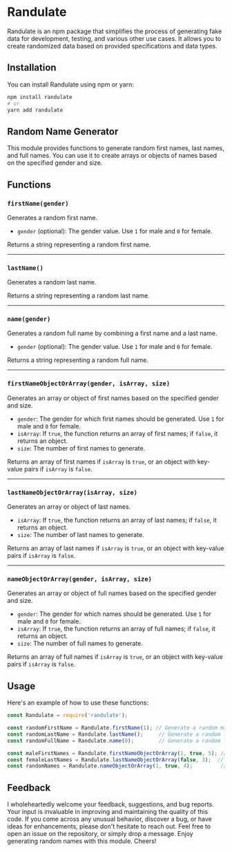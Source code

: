 # Randulate

Randulate is an npm package that simplifies the process of generating fake data for development, testing, and various other use cases. It allows you to create randomized data based on provided specifications and data types.

## Installation

You can install Randulate using npm or yarn:

```bash
npm install randulate
# or
yarn add randulate
```

## Random Name Generator

This module provides functions to generate random first names, last names, and full names. You can use it to create arrays or objects of names based on the specified gender and size.

## Functions

### `firstName(gender)`

Generates a random first name.

- `gender` (optional): The gender value. Use `1` for male and `0` for female.

Returns a string representing a random first name.

---

### `lastName()`

Generates a random last name.

Returns a string representing a random last name.

---

### `name(gender)`

Generates a random full name by combining a first name and a last name.

- `gender` (optional): The gender value. Use `1` for male and `0` for female.

Returns a string representing a random full name.

---

### `firstNameObjectOrArray(gender, isArray, size)`

Generates an array or object of first names based on the specified gender and size.

- `gender`: The gender for which first names should be generated. Use `1` for male and `0` for female.
- `isArray`: If `true`, the function returns an array of first names; if `false`, it returns an object.
- `size`: The number of first names to generate.

Returns an array of first names if `isArray` is `true`, or an object with key-value pairs if `isArray` is `false`.

---

### `lastNameObjectOrArray(isArray, size)`

Generates an array or object of last names.

- `isArray`: If `true`, the function returns an array of last names; if `false`, it returns an object.
- `size`: The number of last names to generate.

Returns an array of last names if `isArray` is `true`, or an object with key-value pairs if `isArray` is `false`.

---

### `nameObjectOrArray(gender, isArray, size)`

Generates an array or object of full names based on the specified gender and size.

- `gender`: The gender for which names should be generated. Use `1` for male and `0` for female.
- `isArray`: If `true`, the function returns an array of full names; if `false`, it returns an object.
- `size`: The number of full names to generate.

Returns an array of full names if `isArray` is `true`, or an object with key-value pairs if `isArray` is `false`.

## Usage

Here's an example of how to use these functions:

```javascript
const Randulate = require('randulate');

const randomFirstName = Randulate.firstName(1); // Generate a random male first name
const randomLastName = Randulate.lastName();     // Generate a random last name
const randomFullName = Randulate.name(0);        // Generate a random female full name

const maleFirstNames = Randulate.firstNameObjectOrArray(1, true, 5); // Generate an array of 5 male first names
const femaleLastNames = Randulate.lastNameObjectOrArray(false, 3);  // Generate an object of 3 female last names
const randomNames = Randulate.nameObjectOrArray(1, true, 4);         // Generate an array of 4 random full names
```


## Feedback

I wholeheartedly welcome your feedback, suggestions, and bug reports. Your input is invaluable in improving and maintaining the quality of this code. If you come across any unusual behavior, discover a bug, or have ideas for enhancements, please don't hesitate to reach out. Feel free to open an issue on the repository, or simply drop a message. Enjoy generating random names with this module.
Cheers!
